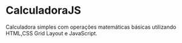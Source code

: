 # CalculadoraJS

Calculadora simples com operações matemáticas básicas utilizando HTML,CSS Grid Layout e JavaScript.   